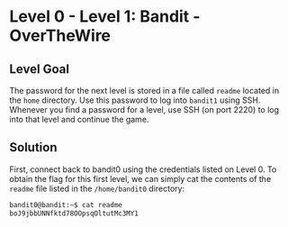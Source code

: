 # Level 0 - Level 1: Bandit - OverTheWire

## Level Goal

The password for the next level is stored in a file called `readme` located in the `home` directory. Use this password to log into `bandit1` using SSH. Whenever you find a password for a level, use SSH (on port 2220) to log into that level and continue the game.

## Solution
First, connect back to bandit0 using the credentials listed on Level 0. To obtain the flag for this first level, we can simply cat the contents of the `readme` file listed in the `/home/bandit0` directory:

```bash
bandit0@bandit:~$ cat readme
boJ9jbbUNNfktd78OOpsqOltutMc3MY1
```